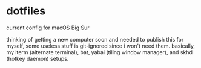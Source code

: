 # dotfiles

current config for macOS Big Sur

thinking of getting a new computer soon and needed to publish this for myself, some useless stuff is git-ignored since i won't need them. basically, my iterm (alternate terminal), bat, yabai (tiling window manager), and skhd (hotkey daemon) setups.
